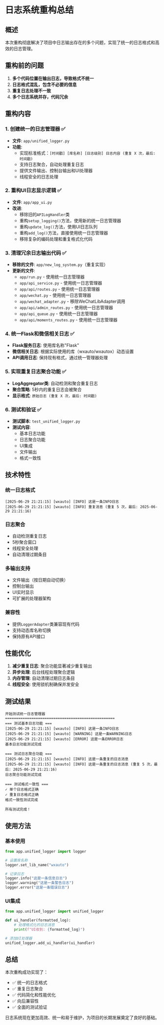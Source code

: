 # 日志系统重构总结

## 概述
本次重构彻底解决了项目中日志输出存在的多个问题，实现了统一的日志格式和高效的日志管理。

## 重构前的问题
1. **多个代码位置在输出日志，导致格式不统一**
2. **日志格式混乱，包含不必要的信息**
3. **重复日志处理不一致**
4. **多个日志系统并存，代码冗余**

## 重构内容

### 1. 创建统一的日志管理器 ✅
- **文件**: `app/unified_logger.py`
- **功能**:
  - 实现标准格式：`[时间戳] [库名称] [日志级别] 日志内容 (重复 X 次，最后: 时间戳)`
  - 支持日志聚合，自动处理重复日志
  - 提供文件输出、控制台输出和UI处理器
  - 线程安全的日志处理

### 2. 重构UI日志显示逻辑 ✅
- **文件**: `app/app_ui.py`
- **改进**:
  - 移除旧的`APILogHandler`类
  - 重构`setup_logging()`方法，使用新的统一日志管理器
  - 重构`update_log()`方法，使用UI日志队列
  - 重构`add_log()`方法，直接使用统一日志管理器
  - 移除复杂的编码处理和重复格式化代码

### 3. 清理冗余日志输出代码 ✅
- **移除的文件**: `app/new_log_system.py`（重复实现）
- **更新的文件**:
  - `app/run.py` - 使用统一日志管理器
  - `app/api_service.py` - 使用统一日志管理器
  - `app/api/routes.py` - 使用统一日志管理器
  - `app/wechat.py` - 使用统一日志管理器
  - `app/wechat_adapter.py` - 移除WeChatLibAdapter调用
  - `app/api/admin_routes.py` - 使用统一日志管理器
  - `app/api_queue.py` - 使用统一日志管理器
  - `app/api/moments_routes.py` - 使用统一日志管理器

### 4. 统一Flask和微信相关日志 ✅
- **Flask服务日志**: 使用库名称"Flask"
- **微信相关日志**: 根据实际使用的库（wxauto/wxautox）动态设置
- **API调用日志**: 保持现有格式，通过统一管理器处理

### 5. 实现重复日志聚合功能 ✅
- **LogAggregator类**: 自动检测和聚合重复日志
- **聚合策略**: 5秒内的重复日志会被聚合
- **显示格式**: `原始日志 (重复 X 次，最后: 时间戳)`

### 6. 测试和验证 ✅
- **测试脚本**: `test_unified_logger.py`
- **测试内容**:
  - 基本日志功能
  - 日志聚合功能
  - UI集成
  - 文件输出
  - 格式一致性

## 技术特性

### 统一日志格式
```
[2025-06-29 21:21:15] [wxauto] [INFO] 这是一条INFO日志
[2025-06-29 21:21:15] [wxauto] [INFO] 重复消息 (重复 5 次，最后: 2025-06-29 21:21:16)
```

### 日志聚合
- 自动检测重复日志
- 5秒聚合窗口
- 线程安全处理
- 自动清理过期条目

### 多输出支持
- 文件输出（按日期自动切换）
- 控制台输出
- UI实时显示
- 可扩展的处理器架构

### 兼容性
- 提供`LoggerAdapter`类兼容现有代码
- 支持动态库名称切换
- 保持原有API接口

## 性能优化
1. **减少重复日志**: 聚合功能显著减少重复输出
2. **异步处理**: 后台线程处理聚合逻辑
3. **内存管理**: 自动清理过期日志条目
4. **线程安全**: 使用锁机制确保并发安全

## 测试结果
```
开始测试统一日志管理器
==================================================
=== 测试基本日志功能 ===
[2025-06-29 21:21:15] [wxauto] [INFO] 这是一条INFO日志
[2025-06-29 21:21:15] [wxauto] [WARNING] 这是一条WARNING日志
[2025-06-29 21:21:15] [wxauto] [ERROR] 这是一条ERROR日志
基本日志功能测试完成

=== 测试日志聚合功能 ===
[2025-06-29 21:21:15] [wxauto] [INFO] 这是一条重复的日志消息
[2025-06-29 21:21:15] [wxauto] [INFO] 这是一条重复的日志消息 (重复 5 次，最后: 2025-06-29 21:21:16)
日志聚合功能测试完成

=== 测试格式一致性 ===
✓ 单个日志格式正确
✓ 重复日志格式正确
格式一致性测试完成

所有测试完成！
```

## 使用方法

### 基本使用
```python
from app.unified_logger import logger

# 设置库名称
logger.set_lib_name("wxauto")

# 记录日志
logger.info("这是一条信息日志")
logger.warning("这是一条警告日志")
logger.error("这是一条错误日志")
```

### UI集成
```python
from app.unified_logger import unified_logger

def ui_handler(formatted_log):
    # 处理格式化的日志消息
    print(f"UI收到: {formatted_log}")

# 添加UI处理器
unified_logger.add_ui_handler(ui_handler)
```

## 总结
本次重构成功实现了：
- ✅ 统一的日志格式
- ✅ 重复日志聚合
- ✅ 代码简化和性能优化
- ✅ 向后兼容性
- ✅ 全面的测试验证

日志系统现在更加高效、统一和易于维护，为项目的长期发展奠定了良好的基础。
